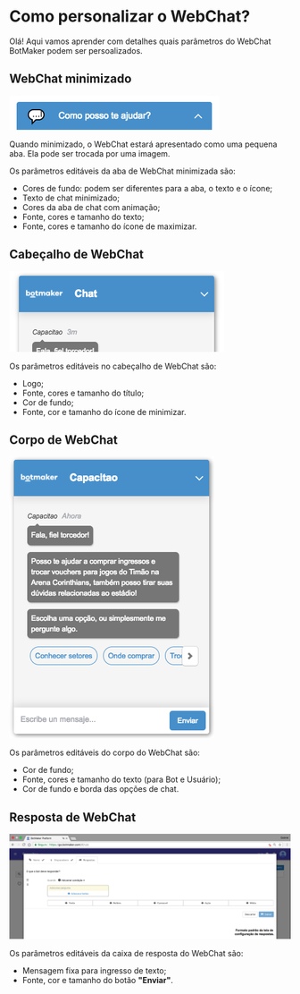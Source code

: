 # Como personalizar o WebChat?

Olá! Aqui vamos aprender com detalhes quais parâmetros do WebChat BotMaker podem ser persoalizados.

## WebChat minimizado

![Minimizado](https://github.com/botmakeradmin/botmakeradmin.github.io/blob/master/docs/pt/imagens/Minimizado.png)

Quando minimizado, o WebChat estará apresentado como uma pequena aba. Ela pode ser trocada por uma imagem.

Os parâmetros editáveis da aba de WebChat minimizada são:

- Cores de fundo: podem ser diferentes para a aba, o texto e o ícone;
- Texto de chat minimizado;
- Cores da aba de chat com animação;
- Fonte, cores e tamanho do texto;
- Fonte, cores e tamanho do ícone de maximizar.

## Cabeçalho de WebChat

![Cabeçalho](https://github.com/botmakeradmin/botmakeradmin.github.io/blob/master/docs/pt/imagens/Cabecalh.png)

Os parâmetros editáveis no cabeçalho de WebChat são:

- Logo;
- Fonte, cores e tamanho do título;
- Cor de fundo;
- Fonte, cor e tamanho do ícone de minimizar.

## Corpo de WebChat

![Corpo](https://github.com/botmakeradmin/botmakeradmin.github.io/blob/master/docs/pt/imagens/Corpo.png)

Os parâmetros editáveis do corpo do WebChat são:

- Cor de fundo;
- Fonte, cores e tamanho do texto (para Bot e Usuário);
- Cor de fundo e borda das opções de chat.

## Resposta de WebChat

![Resposta](https://github.com/botmakeradmin/botmakeradmin.github.io/blob/master/docs/pt/imagens/Respostas.png)

Os parâmetros editáveis da caixa de resposta do WebChat são:

- Mensagem fixa para ingresso de texto;
- Fonte, cor e tamanho do botão **"Enviar"**.


<!--stackedit_data:
eyJoaXN0b3J5IjpbLTc4MDUxNzI2NF19
-->
